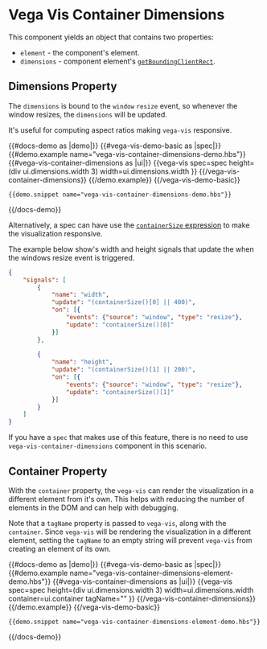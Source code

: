 # Vega Vis Container Dimensions

This component yields an object that contains two properties:

* `element` - the component's element.
* `dimensions` - component element's [`getBoundingClientRect`](https://developer.mozilla.org/en-US/docs/Web/API/Element/getBoundingClientRect).

## Dimensions Property

The `dimensions` is bound to the `window` `resize` event, so whenever the window resizes, the `dimensions` will be updated.

It's useful for computing aspect ratios making `vega-vis` responsive.

{{#docs-demo as |demo|}}
    {{#vega-vis-demo-basic as |spec|}}
        {{#demo.example name="vega-vis-container-dimensions-demo.hbs"}}
            {{#vega-vis-container-dimensions as |ui|}}
                {{vega-vis 
                    spec=spec
                    height=(div ui.dimensions.width 3)
                    width=ui.dimensions.width
                }}
            {{/vega-vis-container-dimensions}}
        {{/demo.example}}
    {{/vega-vis-demo-basic}}
    
    {{demo.snippet name="vega-vis-container-dimensions-demo.hbs"}}
{{/docs-demo}}

Alternatively, a spec can have use the [`containerSize` expression](https://vega.github.io/vega/docs/expressions/#containerSize) to make the visualization responsive.

The example below show's width and height signals that update the when the windows resize event is triggered.

```json
{
    "signals": [
        {
            "name": "width",
            "update": "(containerSize()[0] || 400)",
            "on": [{
                "events": {"source": "window", "type": "resize"},
                "update": "containerSize()[0]"
            }]
        },
        
        {
            "name": "height",
            "update": "(containerSize()[1] || 200)",
            "on": [{
                "events": {"source": "window", "type": "resize"},
                "update": "containerSize()[1]"
            }]
        }
    ]
}
```

If you have a `spec` that makes use of this feature, there is no need to use `vega-vis-container-dimensions` component in this scenario.

## Container Property

With the `container` property, the `vega-vis` can render the visualization in a different element from it's own. This helps with reducing the number of elements in the DOM and can help with debugging.

Note that a `tagName` property is passed to `vega-vis`, along with the `container`. Since `vega-vis` will be rendering the visualization in a different element, setting the `tagName` to an empty string will prevent `vega-vis` from creating an element of its own.

{{#docs-demo as |demo|}}
    {{#vega-vis-demo-basic as |spec|}}
        {{#demo.example name="vega-vis-container-dimensions-element-demo.hbs"}}
            {{#vega-vis-container-dimensions as |ui|}}
                {{vega-vis 
                    spec=spec
                    height=(div ui.dimensions.width 3)
                    width=ui.dimensions.width
                    container=ui.container
                    tagName=""
                }}
            {{/vega-vis-container-dimensions}}
        {{/demo.example}}
    {{/vega-vis-demo-basic}}
    
    {{demo.snippet name="vega-vis-container-dimensions-element-demo.hbs"}}
{{/docs-demo}}

